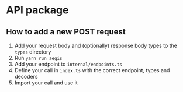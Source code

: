# API package

## How to add a new POST request

1. Add your request body and (optionally) response body types to the `types` directory
1. Run `yarn run aegis`
1. Add your endpoint to `internal/endpoints.ts`
1. Define your call in `index.ts` with the correct endpoint, types and decoders
1. Import your call and use it
